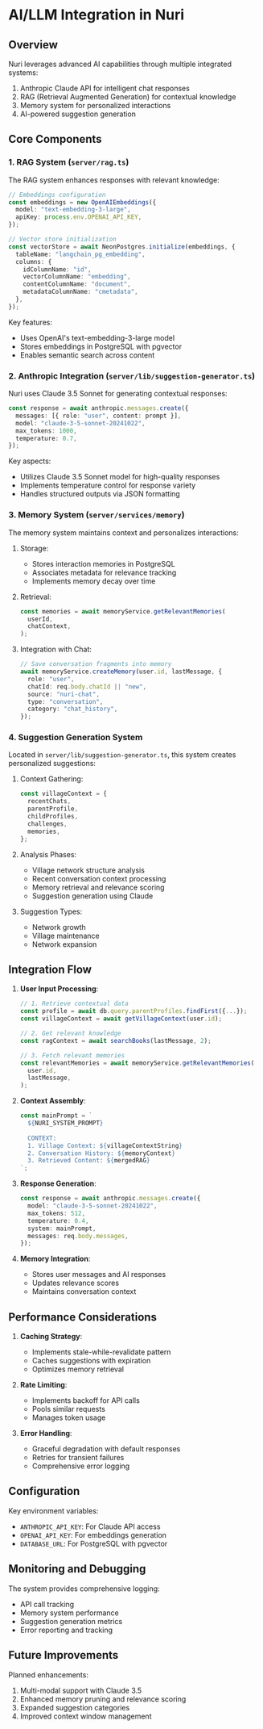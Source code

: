 # AI/LLM Integration in Nuri

## Overview

Nuri leverages advanced AI capabilities through multiple integrated systems:
1. Anthropic Claude API for intelligent chat responses
2. RAG (Retrieval Augmented Generation) for contextual knowledge
3. Memory system for personalized interactions
4. AI-powered suggestion generation

## Core Components

### 1. RAG System (`server/rag.ts`)

The RAG system enhances responses with relevant knowledge:

```typescript
// Embeddings configuration
const embeddings = new OpenAIEmbeddings({
  model: "text-embedding-3-large",
  apiKey: process.env.OPENAI_API_KEY,
});

// Vector store initialization
const vectorStore = await NeonPostgres.initialize(embeddings, {
  tableName: "langchain_pg_embedding",
  columns: {
    idColumnName: "id",
    vectorColumnName: "embedding",
    contentColumnName: "document",
    metadataColumnName: "cmetadata",
  },
});
```

Key features:
- Uses OpenAI's text-embedding-3-large model
- Stores embeddings in PostgreSQL with pgvector
- Enables semantic search across content

### 2. Anthropic Integration (`server/lib/suggestion-generator.ts`)

Nuri uses Claude 3.5 Sonnet for generating contextual responses:

```typescript
const response = await anthropic.messages.create({
  messages: [{ role: "user", content: prompt }],
  model: "claude-3-5-sonnet-20241022",
  max_tokens: 1000,
  temperature: 0.7,
});
```

Key aspects:
- Utilizes Claude 3.5 Sonnet model for high-quality responses
- Implements temperature control for response variety
- Handles structured outputs via JSON formatting

### 3. Memory System (`server/services/memory`)

The memory system maintains context and personalizes interactions:

1. Storage:
   - Stores interaction memories in PostgreSQL
   - Associates metadata for relevance tracking
   - Implements memory decay over time

2. Retrieval:
   ```typescript
   const memories = await memoryService.getRelevantMemories(
     userId,
     chatContext,
   );
   ```

3. Integration with Chat:
   ```typescript
   // Save conversation fragments into memory
   await memoryService.createMemory(user.id, lastMessage, {
     role: "user",
     chatId: req.body.chatId || "new",
     source: "nuri-chat",
     type: "conversation",
     category: "chat_history",
   });
   ```

### 4. Suggestion Generation System

Located in `server/lib/suggestion-generator.ts`, this system creates personalized suggestions:

1. Context Gathering:
   ```typescript
   const villageContext = {
     recentChats,
     parentProfile,
     childProfiles,
     challenges,
     memories,
   };
   ```

2. Analysis Phases:
   - Village network structure analysis
   - Recent conversation context processing
   - Memory retrieval and relevance scoring
   - Suggestion generation using Claude

3. Suggestion Types:
   - Network growth
   - Village maintenance
   - Network expansion

## Integration Flow

1. **User Input Processing**:
   ```typescript
   // 1. Retrieve contextual data
   const profile = await db.query.parentProfiles.findFirst({...});
   const villageContext = await getVillageContext(user.id);
   
   // 2. Get relevant knowledge
   const ragContext = await searchBooks(lastMessage, 2);
   
   // 3. Fetch relevant memories
   const relevantMemories = await memoryService.getRelevantMemories(
     user.id,
     lastMessage,
   );
   ```

2. **Context Assembly**:
   ```typescript
   const mainPrompt = `
     ${NURI_SYSTEM_PROMPT}
     
     CONTEXT:
     1. Village Context: ${villageContextString}
     2. Conversation History: ${memoryContext}
     3. Retrieved Content: ${mergedRAG}
   `;
   ```

3. **Response Generation**:
   ```typescript
   const response = await anthropic.messages.create({
     model: "claude-3-5-sonnet-20241022",
     max_tokens: 512,
     temperature: 0.4,
     system: mainPrompt,
     messages: req.body.messages,
   });
   ```

4. **Memory Integration**:
   - Stores user messages and AI responses
   - Updates relevance scores
   - Maintains conversation context

## Performance Considerations

1. **Caching Strategy**:
   - Implements stale-while-revalidate pattern
   - Caches suggestions with expiration
   - Optimizes memory retrieval

2. **Rate Limiting**:
   - Implements backoff for API calls
   - Pools similar requests
   - Manages token usage

3. **Error Handling**:
   - Graceful degradation with default responses
   - Retries for transient failures
   - Comprehensive error logging

## Configuration

Key environment variables:
- `ANTHROPIC_API_KEY`: For Claude API access
- `OPENAI_API_KEY`: For embeddings generation
- `DATABASE_URL`: For PostgreSQL with pgvector

## Monitoring and Debugging

The system provides comprehensive logging:
- API call tracking
- Memory system performance
- Suggestion generation metrics
- Error reporting and tracking

## Future Improvements

Planned enhancements:
1. Multi-modal support with Claude 3.5
2. Enhanced memory pruning and relevance scoring
3. Expanded suggestion categories
4. Improved context window management
